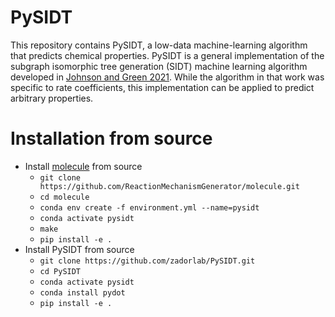 # PySIDT
This repository contains PySIDT, a low-data machine-learning algorithm that predicts chemical properties. PySIDT is a general implementation of the subgraph isomorphic tree generation (SIDT) machine learning algorithm developed in <a href="https://chemrxiv.org/engage/chemrxiv/article-details/62c5c941c79aca239053967e">Johnson and Green 2021</a>. While the algorithm in that work was specific to rate coefficients, this implementation can be applied to predict arbitrary properties. 

# Installation from source
- Install [molecule](https://github.com/ReactionMechanismGenerator/molecule/tree/ts_len_improvements) from source
    - `git clone https://github.com/ReactionMechanismGenerator/molecule.git`
    - `cd molecule`
    - `conda env create -f environment.yml --name=pysidt`
    - `conda activate pysidt`
    - `make`
    - `pip install -e .`
- Install PySIDT from source
    - `git clone https://github.com/zadorlab/PySIDT.git`
    - `cd PySIDT`
    - `conda activate pysidt`
    - `conda install pydot`
    - `pip install -e .`
